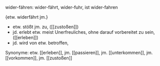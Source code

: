 wider-fáhren: wider-fährt, wider-fuhr, ist wider-fahren

{etw. widerfährt jm.}
*   etw. stößt jm. zu,  ([[zustoßen]])
*   jd. erlebt etw. meist Unerfreuliches, ohne darauf vorbereitet zu sein,   ([[erleben]])
*   jd. wird von etw. betroffen, 


Synonyme: 
etw. [[erleben]], 
jm. [[passieren]], 
jm. [[unterkommen]], 
jm. [[vorkommen]], 
jm. [[zustoßen]]